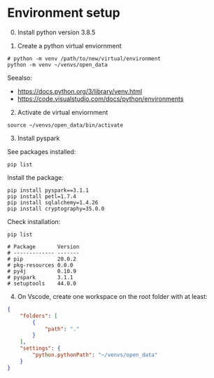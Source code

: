 # Environment setup

0. Install python version 3.8.5 

1. Create a python virtual enviornment 

```shell
# python -m venv /path/to/new/virtual/environment
python -m venv ~/venvs/open_data
```

Seealso: 
- https://docs.python.org/3/library/venv.html
- https://code.visualstudio.com/docs/python/environments

2. Activate de virtual enviornment

```shell
source ~/venvs/open_data/bin/activate
```

3. Install pyspark

See packages installed:

```shell
pip list
```
Install the package:

```shell
pip install pyspark==3.1.1
pip install petl=1.7.4
pip install sqlalchemy=1.4.26
pip install cryptography=35.0.0
```

Check installation:

```shell
pip list

# Package       Version
# ------------- -------
# pip           20.0.2 
# pkg-resources 0.0.0  
# py4j          0.10.9 
# pyspark       3.1.1  
# setuptools    44.0.0 
```

4. On Vscode, create one workspace on the root folder with at least:

```json
{
	"folders": [
		{
			"path": "."
		}
	],
	"settings": {
		"python.pythonPath": "~/venvs/open_data"
	}
}
```